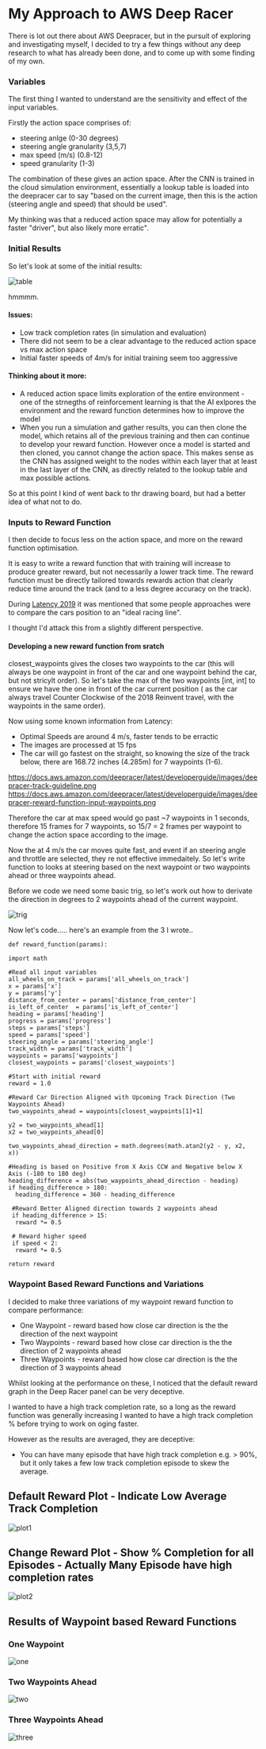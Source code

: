 # My Approach to AWS Deep Racer

There is lot out there about AWS Deepracer, but in the pursuit of exploring and investigating myself, I decided to try a few things without any deep research to what has already been done, and to come up with some finding of my own.

### Variables

The first thing I wanted to understand are the sensitivity and effect of the input variables.

Firstly the action space comprises of:
* steering anlge (0-30 degrees)
* steering angle granularity (3,5,7)
* max speed (m/s) (0.8-12)
* speed granularity (1-3)

The combination of these gives an action space. After the CNN is trained in the cloud simulation environment, essentially a lookup table is loaded into the deepracer car to say "based on the current image, then this is the action (steering angle and speed) that should be used".

My thinking was that a reduced action space may allow for potentially a faster "driver", but also likely more erratic".

### Initial Results

So let's look at some of the initial results:

![table](/first_tests.png)

hmmmm.

#### Issues:
* Low track completion rates (in simulation and evaluation)
* There did not seem to be a clear advantage to the reduced action space vs max action space
* Initial faster speeds of 4m/s for initial training seem too aggressive

#### Thinking about it more:

* A reduced action space limits exploration of the entire environment - one of the strnegths of reinforcement learning is that the AI exlpores the environment and the reward function determines how to improve the model
* When you run a simulation and gather results, you can then clone the model, which retains all of the previous training and then can continue to develop your reward function. However once a model is started and then cloned, you cannot change the action space. This makes sense as the CNN has assigned weight to the nodes within each layer that at least in the last layer of the CNN, as directly related to the lookup table and max possible actions.

So at this point I kind of went back to thr drawing board, but had a better idea of what not to do.

### Inputs to Reward Function

I then decide to focus less on the action space, and more on the reward function optimisation.

It is easy to write a reward function that with training will increase to produce greater reward, but not necessarily a lower track time. The reward function must be directly tailored towards rewards action that clearly reduce time around the track (and to a less degree accuracy on the track).

During [Latency 2019](https://www.latencyconf.io/) it was mentioned that some people approaches were to compare the cars position to an "ideal racing line". 

I thought I'd attack this from a slightly different perspective.

#### Developing a new reward function from sratch

closest_waypoints gives the closes two waypoints to the car (this will always be one waypoint in front of the car and one waypoint behind the car, but not stricylt order). So let's take the max of the two waypoints [int, int] to ensure we have the one in front of the car current position ( as the car always travel Counter Clockwise of the 2018 Reinvent travel, with the waypoints in the same order).

Now using some known information from Latency:
* Optimal Speeds are around 4 m/s, faster tends to be erractic
* The images are processed at 15 fps
* The car will go fastest on the straight, so knowing the size of the track below, there are 168.72 inches (4.285m) for 7 waypoints (1-6). 

https://docs.aws.amazon.com/deepracer/latest/developerguide/images/deepracer-track-guideline.png
https://docs.aws.amazon.com/deepracer/latest/developerguide/images/deepracer-reward-function-input-waypoints.png

Therefore the car at max speed would go past ~7 waypoints in 1 seconds, therefore 15 frames for 7 waypoints, so 15/7 = 2 frames per waypoint to change the action space according to the image.

Now the at 4 m/s the car moves quite fast, and event if an steering angle and throttle are selected, they re not effective immedaitely.
So let's write function to looks at steering based on the next waypoint or two waypoints ahead or three waypoints ahead.

Before we code we need some basic trig, so let's work out how to derivate the direction in degrees to 2 waypoints ahead of the current waypoint.

![trig](/trig.jpg)

Now let's code..... here's an example from the 3 I wrote..

```
def reward_function(params):

import math

#Read all input variables
all_wheels_on_track = params['all_wheels_on_track']
x = params['x']
y = params['y']
distance_from_center = params['distance_from_center']
is_left_of_center  = params['is_left_of_center']
heading = params['heading']
progress = params['progress']
steps = params['steps']
speed = params['speed']
steering_angle = params['steering_angle']
track_width = params['track_width']
waypoints = params['waypoints']
closest_waypoints = params['closest_waypoints']

#Start with initial reward
reward = 1.0

#Reward Car Direction Aligned with Upcoming Track Direction (Two Waypoints Ahead)
two_waypoints_ahead = waypoints[closest_waypoints[1]+1]

y2 = two_waypoints_ahead[1]
x2 = two_waypoints_ahead[0]

two_waypoints_ahead_direction = math.degrees(math.atan2(y2 - y, x2, x))

#Heading is based on Positive from X Axis CCW and Negative below X Axis (-180 to 180 deg)
heading_difference = abs(two_waypoints_ahead_direction - heading)
if heading_difference > 180:
  heading_difference = 360 - heading_difference
 
 #Reward Better Aligned direction towards 2 waypoints ahead
 if heading_difference > 15:
  reward *= 0.5
 
 # Reward higher speed
 if speed < 2:
  reward *= 0.5

return reward
```

### Waypoint Based Reward Functions and Variations

I decided to make three variations of my waypoint reward function to compare performance:
* One Waypoint - reward based how close car direction is the the direction of the next waypoint
* Two Waypoints - reward based how close car direction is the the direction of 2 waypoints ahead
* Three Waypoints - reward based how close car direction is the the direction of 3 waypoints ahead

Whilst looking at the performance on these, I noticed that the default reward graph in the Deep Racer panel can be very deceptive.

I wanted to have a high track completion rate, so a long as the reward function was generally increasing I wanted to have a high track completion % before trying to work on oging faster.

However as the results are averaged, they are deceptive:
* You can have many episode that have high track completion e.g. > 90%, but it only takes a few low track completion episode to skew the average.

## Default Reward Plot - Indicate Low Average Track Completion
![plot1](/default_reward_graph.PNG)

## Change Reward Plot - Show % Completion for all Episodes - Actually Many Episode have high completion rates
![plot2](/modified_reward_graph.PNG)

## Results of Waypoint based Reward Functions

### One Waypoint
![one](/one_waypoint.PNG)

### Two Waypoints Ahead
![two](/two_waypoints.PNG)

### Three Waypoints Ahead
![three](/three_waypoints.PNG)




